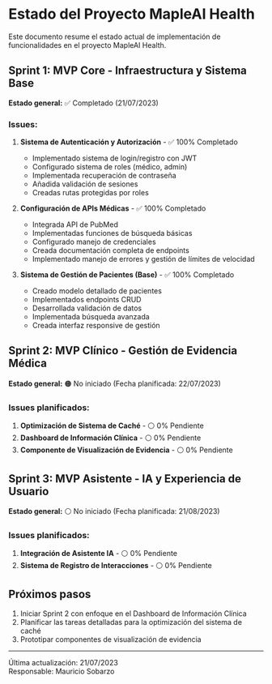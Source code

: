 # Estado del Proyecto MapleAI Health

Este documento resume el estado actual de implementación de funcionalidades en el proyecto MapleAI Health.

## Sprint 1: MVP Core - Infraestructura y Sistema Base

**Estado general:** ✅ Completado (21/07/2023)

### Issues:

1. **Sistema de Autenticación y Autorización** - ✅ 100% Completado
   - Implementado sistema de login/registro con JWT
   - Configurado sistema de roles (médico, admin)
   - Implementada recuperación de contraseña
   - Añadida validación de sesiones
   - Creadas rutas protegidas por roles

2. **Configuración de APIs Médicas** - ✅ 100% Completado
   - Integrada API de PubMed
   - Implementadas funciones de búsqueda básicas
   - Configurado manejo de credenciales
   - Creada documentación completa de endpoints
   - Implementado manejo de errores y gestión de límites de velocidad

3. **Sistema de Gestión de Pacientes (Base)** - ✅ 100% Completado
   - Creado modelo detallado de pacientes
   - Implementados endpoints CRUD
   - Desarrollada validación de datos
   - Implementada búsqueda avanzada
   - Creada interfaz responsive de gestión

## Sprint 2: MVP Clínico - Gestión de Evidencia Médica

**Estado general:** 🟠 No iniciado (Fecha planificada: 22/07/2023)

### Issues planificados:

1. **Optimización de Sistema de Caché** - ⚪ 0% Pendiente
2. **Dashboard de Información Clínica** - ⚪ 0% Pendiente
3. **Componente de Visualización de Evidencia** - ⚪ 0% Pendiente

## Sprint 3: MVP Asistente - IA y Experiencia de Usuario

**Estado general:** ⚪ No iniciado (Fecha planificada: 21/08/2023)

### Issues planificados:

1. **Integración de Asistente IA** - ⚪ 0% Pendiente
2. **Sistema de Registro de Interacciones** - ⚪ 0% Pendiente

## Próximos pasos

1. Iniciar Sprint 2 con enfoque en el Dashboard de Información Clínica
2. Planificar las tareas detalladas para la optimización del sistema de caché
3. Prototipar componentes de visualización de evidencia

---

Última actualización: 21/07/2023  
Responsable: Mauricio Sobarzo 